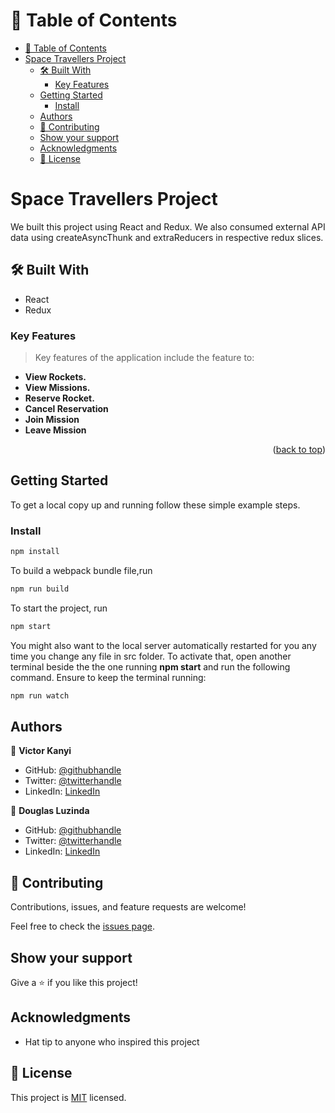 <!-- TABLE OF CONTENTS -->

# 📗 Table of Contents

- [📗 Table of Contents](#-table-of-contents)
- [Space Travellers Project ](#space-travellers-project-)
  - [🛠 Built With ](#-built-with-)
    - [Key Features ](#key-features-)
  - [Getting Started ](#getting-started-)
    - [Install ](#install-)
  - [Authors ](#authors-)
  - [🤝 Contributing ](#-contributing-)
  - [Show your support ](#show-your-support-)
  - [Acknowledgments ](#acknowledgments-)
  - [📝 License ](#-license-)

<!-- PROJECT DESCRIPTION -->

# Space Travellers Project <a name="todo-list-app--with-webpack"></a>

We built this project using React and Redux. We also consumed external API data using createAsyncThunk and extraReducers in respective redux slices.

## 🛠 Built With <a name="built-with"></a>

- React
- Redux

<!-- Features -->

### Key Features <a name="key-features"></a>

> Key features of the application include the feature to:

- **View Rockets.**
- **View Missions.**
- **Reserve Rocket.**
- **Cancel Reservation**
- **Join Mission**
- **Leave Mission**

<p align="right">(<a href="#readme-top">back to top</a>)</p>

<!-- GETTING STARTED -->

## Getting Started <a name="getting-started"></a>

To get a local copy up and running follow these simple example steps.

### Install <a name="install"></a>

```js
npm install
```

To build a webpack bundle file,run

```js
npm run build
```

To start the project, run

```js
npm start
```

You might also want to the local server automatically restarted for you any time you change any file in src folder. To activate that, open another terminal beside the the one running **npm start** and run the following command. Ensure to keep the terminal running:

```js
npm run watch
```

## Authors <a name="author"></a>

👤 **Victor Kanyi**

- GitHub: [@githubhandle](https://github.com/jkanyi-web)
- Twitter: [@twitterhandle](https://twitter.com/V_Kanyi)
- LinkedIn: [LinkedIn](https://linkedin.com/in/victor-kanyi/)

👤 **Douglas Luzinda**

- GitHub: [@githubhandle](https://github.com/LDouglasOT)
- Twitter: [@twitterhandle]()
- LinkedIn: [LinkedIn]()

## 🤝 Contributing <a name="contributing"></a>

Contributions, issues, and feature requests are welcome!

Feel free to check the [issues page](https://github.com/jkanyi-web/space-travellers/issues).

## Show your support <a name="support"></a>

Give a ⭐️ if you like this project!

## Acknowledgments <a name="acknowledgements"></a>

- Hat tip to anyone who inspired this project

## 📝 License <a name="license"></a>

This project is [MIT](./MIT.md) licensed.

<a name="readme-top"></a>
